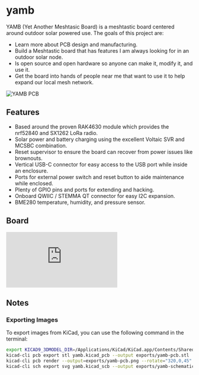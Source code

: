 # yamb

YAMB (Yet Another Meshtasic Board) is a meshtastic board centered around outdoor solar powered use. The goals of this project are:

* Learn more about PCB design and manufacturing.
* Build a Meshtastic board that has features I am always looking for in an outdoor solar node.
* Is open source and open hardware so anyone can make it, modify it, and use it.
* Get the board into hands of people near me that want to use it to help expand our local mesh network.

![YAMB PCB](https://raw.githubusercontent.com/andyshinn/yamb/master/exports/yamb-pcb.png)

## Features

* Based around the proven RAK4630 module which provides the nrf52840 and SX1262 LoRa radio.
* Solar power and battery charging using the excellent Voltaic SVR and MCSBC combination.
* Reset supervisor to ensure the board can recover from power issues like brownouts.
* Vertical USB-C connector for easy access to the USB port while inside an enclosure.
* Ports for external power switch and reset button to aide maintenance while enclosed.
* Plenty of GPIO pins and ports for extending and hacking.
* Onboard QWIIC / STEMMA QT connector for easy I2C expansion.
* BME280 temperature, humidity, and pressure sensor.

## Board

![YAMB Board](https://raw.githubusercontent.com/andyshinn/yamb/master/exports/yamb-pcb.stl)

## Notes

### Exporting Images

To export images from KiCad, you can use the following command in the terminal:

```bash
export KICAD9_3DMODEL_DIR=/Applications/KiCad/KiCad.app/Contents/SharedSupport/3dmodels
kicad-cli pcb export stl yamb.kicad_pcb --output exports/yamb-pcb.stl
kicad-cli pcb render --output=exports/yamb-pcb.png --rotate="320,0,45" --perspective --pan "0,2,0" --quality high yamb.kicad_pcb
kicad-cli sch export svg yamb.kicad_scb --output exports/yamb-schematic.svg
```

